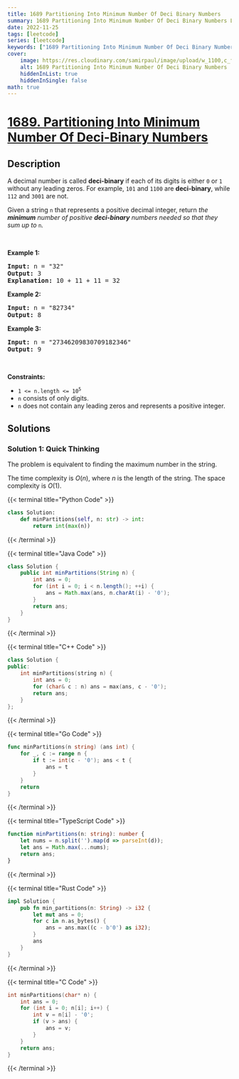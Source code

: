 ```yaml
---
title: 1689 Partitioning Into Minimum Number Of Deci Binary Numbers
summary: 1689 Partitioning Into Minimum Number Of Deci Binary Numbers LeetCode Solution Explained
date: 2022-11-25
tags: [leetcode]
series: [leetcode]
keywords: ["1689 Partitioning Into Minimum Number Of Deci Binary Numbers LeetCode Solution Explained in all languages", "1689 Partitioning Into Minimum Number Of Deci Binary Numbers", "LeetCode", "leetcode solution in Python3 C++ Java Go PHP Ruby Swift TypeScript Rust C# JavaScript C", "GeeksforGeeks", "InterviewBit", "Coding Ninjas", "HackerRank", "HackerEarth", "CodeChef", "TopCoder", "AlgoExpert", "freeCodeCamp", "Codeforces", "GitHub", "AtCoder", "Samir Paul"]
cover:
    image: https://res.cloudinary.com/samirpaul/image/upload/w_1100,c_fit,co_rgb:FFFFFF,l_text:Arial_75_bold:1689 Partitioning Into Minimum Number Of Deci Binary Numbers - Solution Explained/problem-solving.webp
    alt: 1689 Partitioning Into Minimum Number Of Deci Binary Numbers
    hiddenInList: true
    hiddenInSingle: false
math: true
---
```



# [1689. Partitioning Into Minimum Number Of Deci-Binary Numbers](https://leetcode.com/problems/partitioning-into-minimum-number-of-deci-binary-numbers)


## Description

<p>A decimal number is called <strong>deci-binary</strong> if each of its digits is either <code>0</code> or <code>1</code> without any leading zeros. For example, <code>101</code> and <code>1100</code> are <strong>deci-binary</strong>, while <code>112</code> and <code>3001</code> are not.</p>

<p>Given a string <code>n</code> that represents a positive decimal integer, return <em>the <strong>minimum</strong> number of positive <strong>deci-binary</strong> numbers needed so that they sum up to </em><code>n</code><em>.</em></p>

<p>&nbsp;</p>
<p><strong class="example">Example 1:</strong></p>

<pre>
<strong>Input:</strong> n = &quot;32&quot;
<strong>Output:</strong> 3
<strong>Explanation:</strong> 10 + 11 + 11 = 32
</pre>

<p><strong class="example">Example 2:</strong></p>

<pre>
<strong>Input:</strong> n = &quot;82734&quot;
<strong>Output:</strong> 8
</pre>

<p><strong class="example">Example 3:</strong></p>

<pre>
<strong>Input:</strong> n = &quot;27346209830709182346&quot;
<strong>Output:</strong> 9
</pre>

<p>&nbsp;</p>
<p><strong>Constraints:</strong></p>

<ul>
	<li><code>1 &lt;= n.length &lt;= 10<sup>5</sup></code></li>
	<li><code>n</code> consists of only digits.</li>
	<li><code>n</code> does not contain any leading zeros and represents a positive integer.</li>
</ul>

## Solutions

### Solution 1: Quick Thinking

The problem is equivalent to finding the maximum number in the string.

The time complexity is $O(n)$, where $n$ is the length of the string. The space complexity is $O(1)$.

<!-- tabs:start -->

{{< terminal title="Python Code" >}}
```python
class Solution:
    def minPartitions(self, n: str) -> int:
        return int(max(n))
```
{{< /terminal >}}

{{< terminal title="Java Code" >}}
```java
class Solution {
    public int minPartitions(String n) {
        int ans = 0;
        for (int i = 0; i < n.length(); ++i) {
            ans = Math.max(ans, n.charAt(i) - '0');
        }
        return ans;
    }
}
```
{{< /terminal >}}

{{< terminal title="C++ Code" >}}
```cpp
class Solution {
public:
    int minPartitions(string n) {
        int ans = 0;
        for (char& c : n) ans = max(ans, c - '0');
        return ans;
    }
};
```
{{< /terminal >}}

{{< terminal title="Go Code" >}}
```go
func minPartitions(n string) (ans int) {
	for _, c := range n {
		if t := int(c - '0'); ans < t {
			ans = t
		}
	}
	return
}
```
{{< /terminal >}}

{{< terminal title="TypeScript Code" >}}
```ts
function minPartitions(n: string): number {
    let nums = n.split('').map(d => parseInt(d));
    let ans = Math.max(...nums);
    return ans;
}
```
{{< /terminal >}}

{{< terminal title="Rust Code" >}}
```rust
impl Solution {
    pub fn min_partitions(n: String) -> i32 {
        let mut ans = 0;
        for c in n.as_bytes() {
            ans = ans.max((c - b'0') as i32);
        }
        ans
    }
}
```
{{< /terminal >}}

{{< terminal title="C Code" >}}
```c
int minPartitions(char* n) {
    int ans = 0;
    for (int i = 0; n[i]; i++) {
        int v = n[i] - '0';
        if (v > ans) {
            ans = v;
        }
    }
    return ans;
}
```
{{< /terminal >}}

<!-- tabs:end -->

<!-- end -->
